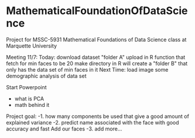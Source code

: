 # MathematicalFoundationOfDataScience
Project for MSSC-5931 Mathematical Foundations of Data Science class at Marquette University 

Meeting 11/7:
  Today: 
    download dataset "folder A"
    upload in R
    function that fetch for min faces to be 20
    make directory in R will create a "folder B" that only has the data set of min faces in it
  Next Time:
    load image
    some demographic analysis of data set

  Start Powerpoint
  - what is PCA
  - math behind it


  Project goal:
  -1. how many components be used that give a good amount of explained variance
  -2. predict name associated with the face with good accuracy and fast
        Add our faces
  -3. add more...
